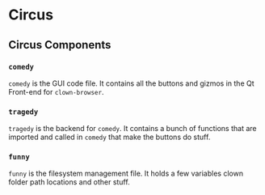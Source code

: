 # Circus
## Circus Components
### `comedy`
`comedy` is the GUI code file. It contains all the buttons and gizmos in the Qt Front-end for `clown-browser`.
### `tragedy`
`tragedy` is the backend for `comedy`. It contains a bunch of functions that are imported and called in `comedy` that make the buttons do stuff.
### `funny`
`funny` is the filesystem management file. It holds a few variables clown folder path locations and other stuff.

